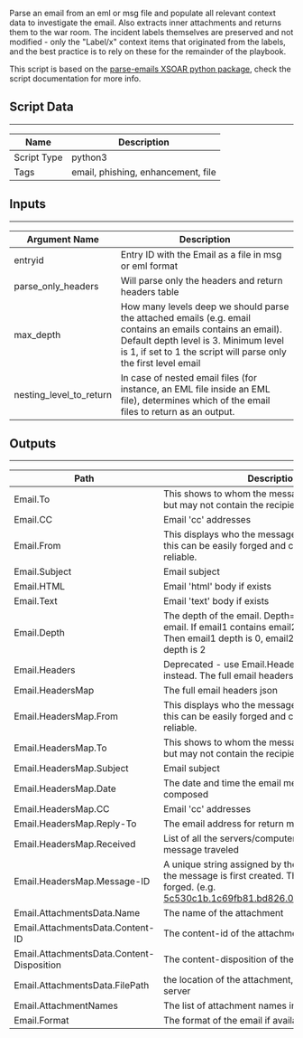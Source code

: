 Parse an email from an eml or msg file and populate all relevant context data to investigate the email. Also extracts inner attachments and returns them to the war room. The incident labels themselves are preserved and not modified - only the "Label/x" context items that originated from the labels, and the best practice is to rely on these for the remainder of the playbook.

This script is based on the [parse-emails XSOAR python package](https://github.com/demisto/parse-emails), check the script documentation for more info.

## Script Data
---

| **Name** | **Description** |
| --- | --- |
| Script Type | python3 |
| Tags | email, phishing, enhancement, file |

## Inputs
---

| **Argument Name** | **Description** |
| --- | --- |
| entryid | Entry ID with the Email as a file in msg or eml format |
| parse_only_headers | Will parse only the headers and return headers table |
| max_depth | How many levels deep we should parse the attached emails \(e.g. email contains an emails contains an email\). Default depth level is 3. Minimum level is 1, if set to 1 the script will parse only the first level email |
| nesting_level_to_return | In case of nested email files (for instance, an EML file inside an EML file), determines which of the email files to return as an output. |

## Outputs
---

| **Path** | **Description** | **Type** |
| --- | --- | --- |
| Email.To | This shows to whom the message was addressed, but may not contain the recipient's address. | string |
| Email.CC | Email 'cc' addresses | string |
| Email.From | This displays who the message is from, however, this can be easily forged and can be the least reliable. | string |
| Email.Subject | Email subject | string |
| Email.HTML | Email 'html' body if exists | string |
| Email.Text | Email 'text' body if exists | string |
| Email.Depth | The depth of the email. Depth=0 for the first level email. If email1 contains email2 contains email3. Then email1 depth is 0, email2 depth is 1, email3 depth is 2 | number |
| Email.Headers | Deprecated - use Email.HeadersMap output instead. The full email headers as a single string | string |
| Email.HeadersMap | The full email headers json | Unknown |
| Email.HeadersMap.From | This displays who the message is from, however, this can be easily forged and can be the least reliable. | Unknown |
| Email.HeadersMap.To | This shows to whom the message was addressed, but may not contain the recipient's address. | Unknown |
| Email.HeadersMap.Subject | Email subject | String |
| Email.HeadersMap.Date | The date and time the email message was composed | Unknown |
| Email.HeadersMap.CC | Email 'cc' addresses | Unknown |
| Email.HeadersMap.Reply-To | The email address for return mail | String |
| Email.HeadersMap.Received | List of all the servers/computers through which the message traveled | String |
| Email.HeadersMap.Message-ID | A unique string assigned by the mail system when the message is first created. These can easily be forged. \(e.g. 5c530c1b.1c69fb81.bd826.0eff@mx.google.com\) | String |
| Email.AttachmentsData.Name | The name of the attachment | String |
| Email.AttachmentsData.Content-ID | The content-id of the attachment | String |
| Email.AttachmentsData.Content-Disposition | The content-disposition of the attachment | String |
| Email.AttachmentsData.FilePath | the location of the attachment, on the XSOAR server | String |
| Email.AttachmentNames | The list of attachment names in the email | string |
| Email.Format | The format of the email if available | string |
